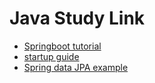 # Java Study Link

* [Springboot tutorial](https://github.com/dyc87112/SpringBoot-Learning)
* [startup guide](https://blog.csdn.net/u012312907/article/details/79706709)
* [Spring data JPA example](https://github.com/TechPrimers/spring-data-rest-jpa-example)